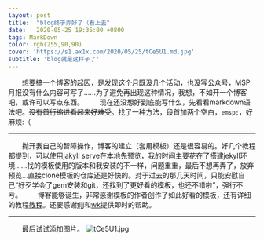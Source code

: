```yaml
---
layout: post
title:  "blog终于弄好了（看上去"
date:   2020-05-25 19:35:00 +0800
tags: MarkDown 
color: rgb(255,90,90)
cover: 'https://s1.ax1x.com/2020/05/25/tCe5U1.md.jpg'
subtitle: 'blog就是这样子了'
---
```


&emsp;&emsp;想要搞一个博客的起因，是发现这个月既没几个活动，也没写公众号，MSP月报没有什么内容可写了......为了避免再出现这种情况，我想，不如开一个博客吧，或许可以写点东西。
&emsp;&emsp;现在还没想好到底能写什么，先看看markdown语法吧。~~没有首行缩进看起来好难受~~。找了一种方法，段首加两个空白，`emsp;`，好麻烦:（
***
&emsp;&emsp;抛开我自己的智障操作，博客的建立（套用模板）还是很容易的。好几个教程都提到，可以使用jakyll serve在本地先预览，我的时间主要花在了搭建jekyll环境......找的模板使用的版本和我安装的不一样，问题重重，最后不想再弄了，放弃预览...直接clone模板的仓库还是好快的。对于过去的那几天时间，只能安慰自己“好歹学会了gem安装和git，还找到了更好看的模板，也还不错啦”，强行不亏。
&emsp;&emsp;博客能够诞生，非常感谢模板的作者创作了如此好看的模板，还有详细的教程[教程](https://github.com/xukimseven/HardCandy-Jekyll "模板和教程")。还要感谢[tljj](https://github.com/Luosuu )和[wk](https://github.com/nexustar)提供即时的帮助。
***
&emsp;&emsp;最后试试添加图片。
![tCe5U1.jpg](https://s1.ax1x.com/2020/05/25/tCe5U1.jpg)
